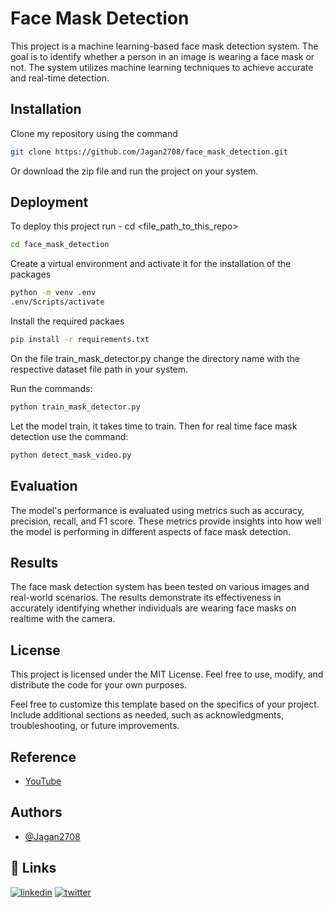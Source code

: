 
# Face Mask Detection 

This project is a machine learning-based face mask detection system. The goal is to identify whether a person in an image is wearing a face mask or not. The system utilizes machine learning techniques to achieve accurate and real-time detection.


## Installation

Clone my repository using the command

```bash
git clone https://github.com/Jagan2708/face_mask_detection.git
```
Or download the zip file and run the project on your system.
## Deployment

To deploy this project run - cd <file_path_to_this_repo>

```bash
cd face_mask_detection 
```
Create a virtual environment and activate it for the installation of the packages
```bash
python -m venv .env
.env/Scripts/activate
```
Install the required packaes
```bash
pip install -r requirements.txt
```
On the file train_mask_detector.py change the directory name with the respective dataset file path in your system.

Run the commands:
```bash
python train_mask_detector.py
```
Let the model train, it takes time to train. Then for real time face mask detection use the command: 
```bash
python detect_mask_video.py
```


## Evaluation
The model's performance is evaluated using metrics such as accuracy, precision, recall, and F1 score. These metrics provide insights into how well the model is performing in different aspects of face mask detection.
## Results
The face mask detection system has been tested on various images and real-world scenarios. The results demonstrate its effectiveness in accurately identifying whether individuals are wearing face masks on realtime with the camera.
## License

This project is licensed under the MIT License. Feel free to use, modify, and distribute the code for your own purposes.

Feel free to customize this template based on the specifics of your project. Include additional sections as needed, such as acknowledgments, troubleshooting, or future improvements.


## Reference

 - [YouTube](https://www.youtube.com/watch?v=Ax6P93r32KU)


## Authors

- [@Jagan2708](https://github.com/Jagan2708)


## 🔗 Links
[![linkedin](https://img.shields.io/badge/linkedin-0A66C2?style=for-the-badge&logo=linkedin&logoColor=white)](https://www.linkedin.com/in/jagan-n-b24a36259?utm_source=share&utm_campaign=share_via&utm_content=profile&utm_medium=android_app)
[![twitter](https://img.shields.io/badge/twitter-1DA1F2?style=for-the-badge&logo=twitter&logoColor=white)](https://x.com/njagan08?t=3gSESCJP2uZHdepSxl0x0g&s=08)

